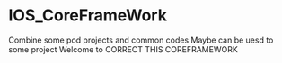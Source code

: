 # IOS_CoreFrameWork

Combine some pod projects and common codes 
Maybe can be uesd to some project
Welcome to CORRECT THIS COREFRAMEWORK